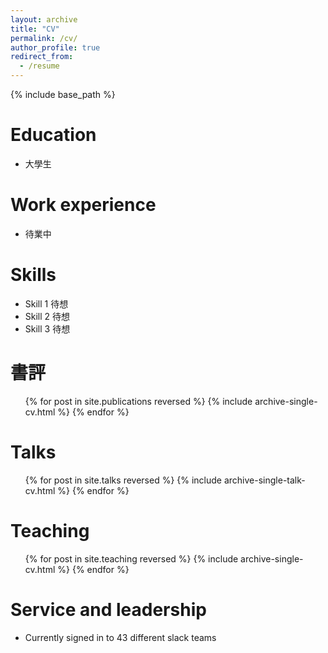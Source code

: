 ```yaml
---
layout: archive
title: "CV"
permalink: /cv/
author_profile: true
redirect_from:
  - /resume
---
```


{% include base_path %}

Education
======
* 大學生

Work experience
======
* 待業中

  
Skills
======
* Skill 1 待想
* Skill 2 待想
* Skill 3 待想

書評
======
  <ul>{% for post in site.publications reversed %}
    {% include archive-single-cv.html %}
  {% endfor %}</ul>
  
Talks
======
  <ul>{% for post in site.talks reversed %}
    {% include archive-single-talk-cv.html  %}
  {% endfor %}</ul>
  
Teaching
======
  <ul>{% for post in site.teaching reversed %}
    {% include archive-single-cv.html %}
  {% endfor %}</ul>
  
Service and leadership
======
* Currently signed in to 43 different slack teams

